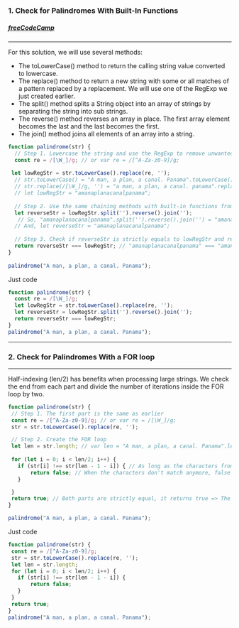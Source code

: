 ### 1. Check for Palindromes With Built-In Functions 
##### [freeCodeCamp](https://www.freecodecamp.org/news/two-ways-to-check-for-palindromes-in-javascript-64fea8191fd7/)
---
For this solution, we will use several methods:

* The toLowerCase() method to return the calling string value converted to lowercase.
* The replace() method to return a new string with some or all matches of a pattern replaced by a replacement. We will use one of the RegExp we just created earlier.
* The split() method splits a String object into an array of strings by separating the string into sub strings.
* The reverse() method reverses an array in place. The first array element becomes the last and the last becomes the first.
* The join() method joins all elements of an array into a string.

```javascript
function palindrome(str) {
  // Step 1. Lowercase the string and use the RegExp to remove unwanted characters from it
  const re = /[\W_]/g; // or var re = /[^A-Za-z0-9]/g;
  
 let lowRegStr = str.toLowerCase().replace(re, '');
  // str.toLowerCase() = "A man, a plan, a canal. Panama".toLowerCase() = "a man, a plan, a canal. panama"
  // str.replace(/[\W_]/g, '') = "a man, a plan, a canal. panama".replace(/[\W_]/g, '') = "amanaplanacanalpanama"
  // let lowRegStr = "amanaplanacanalpanama";
     
  // Step 2. Use the same chaining methods with built-in functions from the previous article 'Three Ways to Reverse a String in JavaScript'
  let reverseStr = lowRegStr.split('').reverse().join(''); 
   // So, "amanaplanacanalpanama".split('').reverse().join('') = "amanaplanacanalpanama";
  // And, let reverseStr = "amanaplanacanalpanama";
   
  // Step 3. Check if reverseStr is strictly equals to lowRegStr and return a Boolean
  return reverseStr === lowRegStr; // "amanaplanacanalpanama" === "amanaplanacanalpanama"? => true
}
 
palindrome("A man, a plan, a canal. Panama");
```

Just code 
```javascript
function palindrome(str) {
  const re = /[\W_]/g;
  let lowRegStr = str.toLowerCase().replace(re, '');
  let reverseStr = lowRegStr.split('').reverse().join(''); 
  return reverseStr === lowRegStr;
}
palindrome("A man, a plan, a canal. Panama");
```
---
### 2. Check for Palindromes With a FOR loop
---
Half-indexing (len/2) has benefits when processing large strings. We check the end from each part and divide the number of iterations inside the FOR loop by two.

``` javascript
function palindrome(str) {
 // Step 1. The first part is the same as earlier
 const re = /[^A-Za-z0-9]/g; // or var re = /[\W_]/g;
 str = str.toLowerCase().replace(re, '');

 // Step 2. Create the FOR loop
 let len = str.length; // var len = "A man, a plan, a canal. Panama".length = 30
 
 for (let i = 0; i < len/2; i++) {
   if (str[i] !== str[len - 1 - i]) { // As long as the characters from each part match, the FOR loop will go on
       return false; // When the characters don't match anymore, false is returned and we exit the FOR loop
   }

 }
 return true; // Both parts are strictly equal, it returns true => The string is a palindrome
}

palindrome("A man, a plan, a canal. Panama");
```

Just code
```javascript
function palindrome(str) {
 const re = /[^A-Za-z0-9]/g;
 str = str.toLowerCase().replace(re, '');
 let len = str.length;
 for (let i = 0; i < len/2; i++) {
   if (str[i] !== str[len - 1 - i]) {
       return false;
   }
 }
 return true;
}
palindrome("A man, a plan, a canal. Panama");
```
